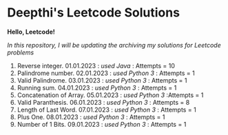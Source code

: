 # Deepthi's Leetcode Solutions

**Hello, Leetcode!**

*In this repository, I will be updating the archiving my solutions for Leetcode problems*

1. Reverse integer. 01.01.2023 : *used Java* : Attempts = 10
2. Palindrome number. 02.01.2023 : *used Python 3* : Attempts = 1
3. Valid Palindrome. 03.01.2023 : *used Python 3* : Attempts = 1
4. Running sum. 04.01.2023 : *used Python 3* : Attempts = 1
5. Concatenation of Array. 05.01.2023 : *used Python 3* :Attempts = 1
6. Valid Paranthesis. 06.01.2023 : *used Python 3* : Attempts = 8
7. Length of Last Word. 07.01.2023 : *used Python 3* : Attempts = 1
8. Plus One. 08.01.2023 : *used Python 3* : Attempts = 1
9. Number of 1 Bits. 09.01.2023 : *used Python 3* : Attempts = 1
